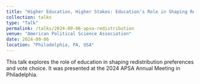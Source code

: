 ```yaml
---
title: "Higher Education, Higher Stakes: Education’s Role in Shaping Redistribution Preferences and Vote Choice (with J.-F. Daoust)"
collection: talks
type: "Talk"
permalink: /talks/2024-09-06-apsa-redistribution
venue: "American Political Science Association"
date: 2024-09-06
location: "Philadelphia, PA, USA"
---
```


This talk explores the role of education in shaping redistribution preferences and vote choice. It was presented at the 2024 APSA Annual Meeting in Philadelphia.
